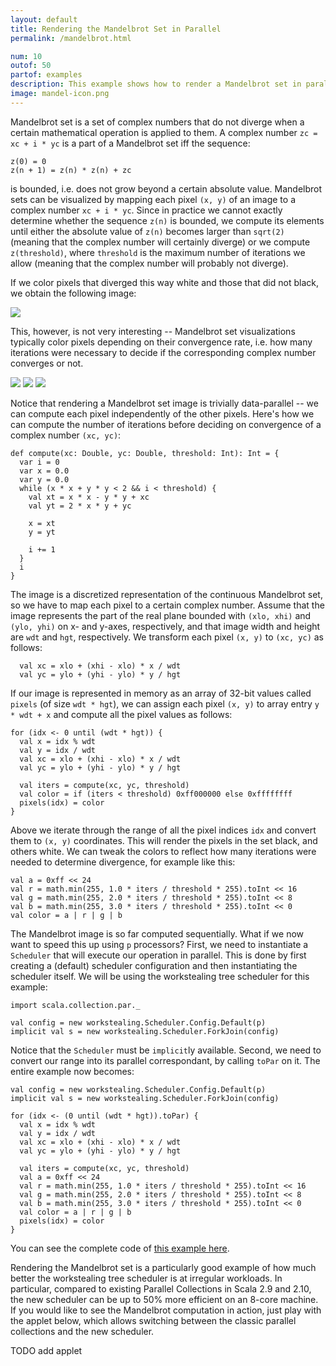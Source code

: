 ```yaml
---
layout: default
title: Rendering the Mandelbrot Set in Parallel
permalink: /mandelbrot.html

num: 10
outof: 50
partof: examples
description: This example shows how to render a Mandelbrot set in parallel and how to use the schedulers to achieve proper load-balancing.
image: mandel-icon.png
---
```




Mandelbrot set is a set of complex numbers that do not diverge when a certain mathematical operation is applied to them.
A complex number `zc = xc + i * yc` is a part of a Mandelbrot set iff the sequence:

    z(0) = 0
    z(n + 1) = z(n) * z(n) + zc

is bounded, i.e. does not grow beyond a certain absolute value.
Mandelbrot sets can be visualized by mapping each pixel `(x, y)` of an image to a complex number `xc + i * yc`.
Since in practice we cannot exactly determine whether the sequence `z(n)` is bounded,
we compute its elements until either the absolute value of `z(n)` becomes larger than `sqrt(2)`
(meaning that the complex number will certainly diverge)
or we compute `z(threshold)`, where `threshold` is the maximum number of iterations we allow
(meaning that the complex number will probably not diverge).

If we color pixels that diverged this way white and those that did not black, we 
obtain the following image:


<div class="imageframe-deep">
  <img src="{{ homedir }}/resources/images/mandel-bw.jpg"/>
</div>

This, however, is not very interesting -- Mandelbrot set visualizations typically
color pixels depending on their convergence rate, i.e. how many iterations were
necessary to decide if the corresponding complex number converges or not.

<div class="imageframe-deep">
<img src="{{ homedir }}/resources/images/mandel-color-2.png"/>
<img src="{{ homedir }}/resources/images/mandel-color-1.png"/>
<img src="{{ homedir }}/resources/images/mandel-color-3.jpg"/>
</div>

Notice that rendering a Mandelbrot set image is trivially data-parallel -- we can compute each
pixel independently of the other pixels.
Here's how we can compute the number of iterations before deciding on convergence of a complex
number `(xc, yc)`:

    def compute(xc: Double, yc: Double, threshold: Int): Int = {
      var i = 0
      var x = 0.0
      var y = 0.0
      while (x * x + y * y < 2 && i < threshold) {
        val xt = x * x - y * y + xc
        val yt = 2 * x * y + yc
      
        x = xt
        y = yt
      
        i += 1
      }
      i
    }

The image is a discretized representation of the continuous Mandelbrot set, so we have to map
each pixel to a certain complex number.
Assume that the image represents the part of the real plane bounded with `(xlo, xhi)` and
`(ylo, yhi)` on x- and y-axes, respectively,
and that image width and height are `wdt` and `hgt`, respectively.
We transform each pixel `(x, y)` to `(xc, yc)` as follows:

      val xc = xlo + (xhi - xlo) * x / wdt
      val yc = ylo + (yhi - ylo) * y / hgt

If our image is represented in memory as an array of 32-bit values called `pixels` (of size `wdt * hgt`),
we can assign each pixel `(x, y)` to array entry `y * wdt + x`
and compute all the pixel values as follows:

    for (idx <- 0 until (wdt * hgt)) {
      val x = idx % wdt
      val y = idx / wdt
      val xc = xlo + (xhi - xlo) * x / wdt
      val yc = ylo + (yhi - ylo) * y / hgt

      val iters = compute(xc, yc, threshold)
      val color = if (iters < threshold) 0xff000000 else 0xffffffff
      pixels(idx) = color
    }

Above we iterate through the range of all the pixel indices `idx` and convert
them to `(x, y)` coordinates.
This will render the pixels in the set black, and others white.
We can tweak the colors to reflect how many iterations were needed
to determine divergence, for example like this:

    val a = 0xff << 24
    val r = math.min(255, 1.0 * iters / threshold * 255).toInt << 16
    val g = math.min(255, 2.0 * iters / threshold * 255).toInt << 8
    val b = math.min(255, 3.0 * iters / threshold * 255).toInt << 0
    val color = a | r | g | b

The Mandelbrot image is so far computed sequentially.
What if we now want to speed this up using `p` processors?
First, we need to instantiate a `Scheduler` that will execute
our operation in parallel.
This is done by first creating a (default) scheduler configuration
and then instantiating the scheduler itself.
We will be using the workstealing tree scheduler for this example:

    import scala.collection.par._

    val config = new workstealing.Scheduler.Config.Default(p)
    implicit val s = new workstealing.Scheduler.ForkJoin(config)

Notice that the `Scheduler` must be `implicit`ly available.
Second, we need to convert our range into its parallel correspondant,
by calling `toPar` on it.
The entire example now becomes:

    val config = new workstealing.Scheduler.Config.Default(p)
    implicit val s = new workstealing.Scheduler.ForkJoin(config)

    for (idx <- (0 until (wdt * hgt)).toPar) {
      val x = idx % wdt
      val y = idx / wdt
      val xc = xlo + (xhi - xlo) * x / wdt
      val yc = ylo + (yhi - ylo) * y / hgt

      val iters = compute(xc, yc, threshold)
      val a = 0xff << 24
      val r = math.min(255, 1.0 * iters / threshold * 255).toInt << 16
      val g = math.min(255, 2.0 * iters / threshold * 255).toInt << 8
      val b = math.min(255, 3.0 * iters / threshold * 255).toInt << 0
      val color = a | r | g | b
      pixels(idx) = color
    }

You can see the complete code of [this example here](https://github.com/scala-blitz/scala-blitz/blob/master/src/test/scala/org/scala/optimized/test/examples/Mandelbrot.scala).

Rendering the Mandelbrot set is a particularly good example of how much
better the workstealing tree scheduler is at irregular workloads.
In particular, compared to existing Parallel Collections in Scala 2.9 and 2.10,
the new scheduler can be up to 50% more efficient on an 8-core machine.
If you would like to see the Mandelbrot computation in action,
just play with the applet below, which allows switching between the
classic parallel collections and the new scheduler.

TODO add applet

